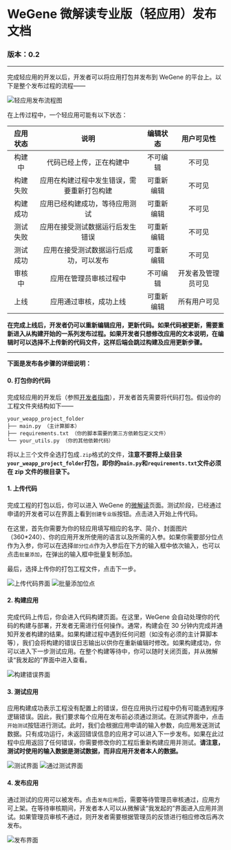 # WeGene 微解读专业版（轻应用）发布文档 #

### 版本：0.2 ###

---

完成轻应用的开发以后，开发者可以将应用打包并发布到 WeGene 的平台上。以下是整个发布过程的流程——

![轻应用发布流程图](image/weapp-release-process.png)

在上传过程中，一个轻应用可能有以下状态：

| 应用状态 | 说明 | 编辑状态 | 用户可见性 |
|:-----:|:----:|:----:|:----:|
| 构建中 | 代码已经上传，正在构建中 | 不可编辑 | 不可见 |
| 构建失败 | 应用在构建过程中发生错误，需要重新打包构建 | 可重新编辑 | 不可见 |
| 构建成功 | 应用已经构建成功，等待应用测试 | 可重新编辑 | 不可见 |
| 测试失败 | 应用在接受测试数据运行后发生错误 | 可重新编辑 | 不可见 |
| 测试成功 | 应用在接受测试数据运行后成功，可以发布 | 可重新编辑 | 不可见 |
| 审核中 | 应用在管理员审核过程中 | 不可编辑 | 开发者及管理员可见 |
| 上线 | 应用通过审核，成功上线 | 可重新编辑 | 所有用户可见 |


**在完成上线后，开发者仍可以重新编辑应用，更新代码。如果代码被更新，需要重新进入从构建开始的一系列发布过程。如果开发者只想修改应用的文本说明，在编辑时可以选择不上传新的代码文件，这样后端会跳过构建及应用更新步骤。**

---

**下面是发布各步骤的详细说明：**

#### 0. 打包你的代码 ####

完成轻应用的开发后（参照[开发者指南](https://github.com/wegene-llc/weapp-developer-guide/blob/master/docs/weapp-developer-guide.md)），开发者首先需要将代码打包。假设你的工程文件夹结构如下——

```
your_weapp_project_folder
├── main.py （主计算脚本）
├── requirements.txt （你的脚本需要的第三方依赖包定义文件）
└── your_utils.py （你的其他依赖代码）
```

将以上三个文件全选打包成`.zip`格式的文件，**注意不要将上级目录`your_weapp_project_folder`打包，即你的`main.py`和`requirements.txt`文件必须在 zip 文件的根目录下。**

#### 1. 上传代码 ####

完成工程的打包以后，你可以进入 WeGene 的[微解读](https://www.wegene.com/crowdsourcing/)页面。测试阶段，已经通过申请的开发者可以在界面上看到`创建专业版`按钮。点击进入开始上传代码。

在这里，首先你需要为你的轻应用填写相应的名字、简介、封面图片（360*240）、你的应用开发所使用的语言以及所需的入参。如果你需要部分位点作为入参，你可以在选择`部分位点`作为入参后在下方的输入框中依次输入，也可以点击`批量添加`，在弹出的输入框中批量复制添加。

最后，选择上传你的打包工程文件，点击下一步。

![上传代码界面](image/step1.png)
![批量添加位点](image/step2.png)

#### 2. 构建应用 ####

完成代码上传后，你会进入代码构建页面。在这里，WeGene 会自动处理你的代码的构建与部署，开发者无需进行任何操作。通常，构建会在 30 分钟内完成并通知开发者构建的结果。如果构建过程中遇到任何问题（如没有必须的主计算脚本等），我们会将构建的错误日志输出以供你在重新编辑时修改。如果构建成功，你可以进入下一步测试应用。在整个构建等待中，你可以随时关闭页面，并从微解读“我发起的”界面中进入查看。

![构建错误界面](image/step3.png)

#### 3. 测试应用 ####

应用构建成功表示工程没有配置上的错误，但在应用执行过程中仍有可能遇到程序逻辑错误。因此，我们要求每个应用在发布前必须通过测试。在测试界面中，点击`开始测试`按钮进行测试。此时，我们会根据应用申请的输入参数，向应用发送测试数据。只有成功运行，未返回错误信息的应用才可以进入下一步发布。如果在此过程中应用返回了任何错误，你需要修改你的工程后重新构建应用并测试。**请注意，测试时使用的输入数据是测试数据，而非应用开发者本人的数据。**

![测试界面](image/step4.png)
![通过测试界面](image/step5.png)

#### 4. 发布应用 ####

通过测试的应用可以被发布。点击`发布应用`后，需要等待管理员审核通过，应用方可上架。在等待审核期间，开发者本人可以从微解读“我发起的”界面进入应用并测试。如果管理员审核不通过，则开发者需要根据管理员的反馈进行相应修改后再次发布。

![发布界面](image/step6.png)
